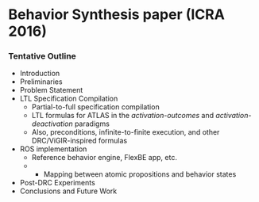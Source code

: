 # Behavior Synthesis paper (ICRA 2016)

### Tentative Outline

- Introduction
- Preliminaries
- Problem Statement
- LTL Specification Compilation
  - Partial-to-full specification compilation
  - LTL formulas for ATLAS in the *activation-outcomes* and *activation-deactivation* paradigms
  - Also, preconditions, infinite-to-finite execution, and other DRC/ViGIR-inspired formulas
- ROS implementation
  - Reference behavior engine, FlexBE app, etc.
  - - Mapping between atomic propositions and behavior states
- Post-DRC Experiments
- Conclusions and Future Work
